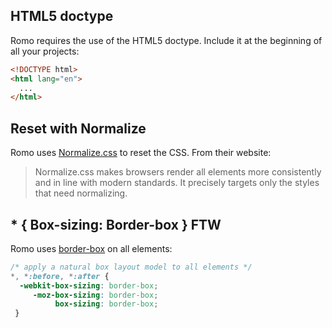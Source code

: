 ## HTML5 doctype

Romo requires the use of the HTML5 doctype. Include it at the beginning of all your projects:

```html
<!DOCTYPE html>
<html lang="en">
  ...
</html>
```

## Reset with Normalize

Romo uses <a href="http://necolas.github.io/normalize.css/" target="_blank">Normalize.css</a> to reset the CSS.  From their website:

> Normalize.css makes browsers render all elements more consistently and in line with modern standards. It precisely targets only the styles that need normalizing.

## * { Box-sizing: Border-box } FTW

Romo uses <a href="http://www.paulirish.com/2012/box-sizing-border-box-ftw/" target="_blank">border-box</a> on all elements:

```css
/* apply a natural box layout model to all elements */
*, *:before, *:after {
  -webkit-box-sizing: border-box;
     -moz-box-sizing: border-box;
          box-sizing: border-box;
 }
```
